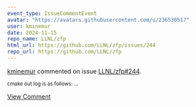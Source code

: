 ```yaml
---
event_type: IssueCommentEvent
avatar: "https://avatars.githubusercontent.com/u/23653051?"
user: kminemur
date: 2024-11-15
repo_name: LLNL/zfp
html_url: https://github.com/LLNL/zfp/issues/244
repo_url: https://github.com/LLNL/zfp
---
```


<a href='https://github.com/kminemur' target='_blank'>kminemur</a> commented on issue <a href='https://github.com/LLNL/zfp/issues/244' target='_blank'>LLNL/zfp#244</a>.

<small>cmake out log is as follows:...</small>

<a href='https://github.com/LLNL/zfp/issues/244' target='_blank'>View Comment</a>